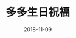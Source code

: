 ---
layout: topic
date: 2018-11-09
title: 多多生日祝福
audio: /assets/audios/20181109.aac
announcers: Valen, Haze
---